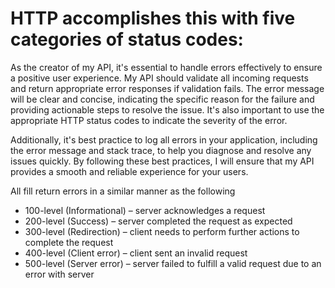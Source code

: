 <h1>HTTP accomplishes this with five categories of status codes:</h1>

As the creator of my API, it's essential to handle errors effectively to ensure a positive user experience. 
My API should validate all incoming requests and return appropriate error responses if validation fails. 
The error message will be clear and concise, indicating the specific reason for the failure and providing actionable steps to resolve the issue. 
It's also important to use the appropriate HTTP status codes to indicate the severity of the error. 

Additionally, it's best practice to log all errors in your application, including the error message and stack trace, to help you diagnose and resolve any issues quickly. 
By following these best practices, I will ensure that my API provides a smooth and reliable experience for your users.

All fill return errors in a similar manner as the following

<ul>
<li>100-level (Informational) – server acknowledges a request</li>
<li>200-level (Success) – server completed the request as expected</li>
<li>300-level (Redirection) – client needs to perform further actions to complete the request</li>
<li>400-level (Client error) – client sent an invalid request</li>
<li>500-level (Server error) – server failed to fulfill a valid request due to an error with server</li>
</ul>

